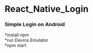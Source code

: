 # React_Native_Login
<h3>Simple Login on Android</h3>

*install npm <br>
*run Device Emulator <br>
*npm start 

